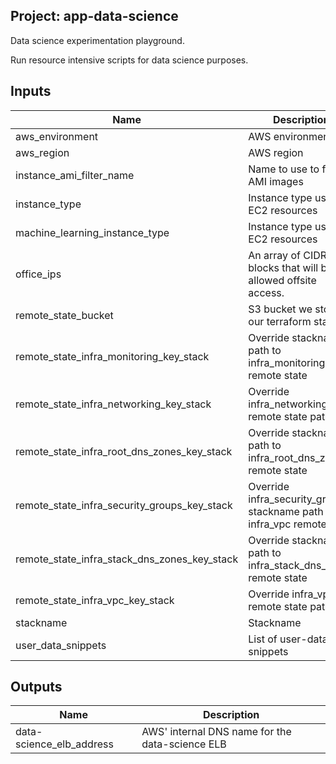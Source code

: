 ## Project: app-data-science

Data science experimentation playground.

Run resource intensive scripts for data science purposes.

## Inputs

| Name | Description | Type | Default | Required |
|------|-------------|:----:|:-----:|:-----:|
| aws\_environment | AWS environment | string | n/a | yes |
| aws\_region | AWS region | string | `"eu-west-2"` | no |
| instance\_ami\_filter\_name | Name to use to find AMI images | string | `""` | no |
| instance\_type | Instance type used for EC2 resources | string | `"c5.4xlarge"` | no |
| machine\_learning\_instance\_type | Instance type used for EC2 resources | string | `"p3.8xlarge"` | no |
| office\_ips | An array of CIDR blocks that will be allowed offsite access. | list | n/a | yes |
| remote\_state\_bucket | S3 bucket we store our terraform state in | string | n/a | yes |
| remote\_state\_infra\_monitoring\_key\_stack | Override stackname path to infra_monitoring remote state | string | `""` | no |
| remote\_state\_infra\_networking\_key\_stack | Override infra_networking remote state path | string | `""` | no |
| remote\_state\_infra\_root\_dns\_zones\_key\_stack | Override stackname path to infra_root_dns_zones remote state | string | `""` | no |
| remote\_state\_infra\_security\_groups\_key\_stack | Override infra_security_groups stackname path to infra_vpc remote state | string | `""` | no |
| remote\_state\_infra\_stack\_dns\_zones\_key\_stack | Override stackname path to infra_stack_dns_zones remote state | string | `""` | no |
| remote\_state\_infra\_vpc\_key\_stack | Override infra_vpc remote state path | string | `""` | no |
| stackname | Stackname | string | n/a | yes |
| user\_data\_snippets | List of user-data snippets | list | n/a | yes |

## Outputs

| Name | Description |
|------|-------------|
| data-science\_elb\_address | AWS' internal DNS name for the data-science ELB |

